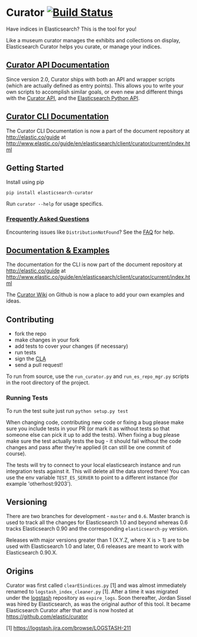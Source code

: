 # Curator [![Build Status](http://build-eu-00.elastic.co/job/es-curator_core/badge/icon)](http://build-eu-00.elastic.co/job/es-curator_core/)

Have indices in Elasticsearch? This is the tool for you!

Like a museum curator manages the exhibits and collections on display,
Elasticsearch Curator helps you curate, or manage your indices.

## [Curator API Documentation](http://curator.readthedocs.org/)

Since version 2.0, Curator ships with both an API and wrapper scripts (which are
actually defined as entry points).  This allows you to write your own scripts to
accomplish similar goals, or even new and different things with the [Curator API](http://curator.readthedocs.org/),
and the [Elasticsearch Python API](http://elasticsearch-py.readthedocs.org/).

## [Curator CLI Documentation](http://www.elastic.co/guide/en/elasticsearch/client/curator/current/index.html)

The Curator CLI Documentation is now a part of the document repository at
http://elastic.co/guide at http://www.elastic.co/guide/en/elasticsearch/client/curator/current/index.html


## Getting Started

Install using pip

    pip install elasticsearch-curator

Run `curator --help` for usage specifics.

### [Frequently Asked Questions](http://www.elastic.co/guide/en/elasticsearch/client/curator/current/faq.html)

Encountering issues like `DistributionNotFound`? See the [FAQ](http://www.elastic.co/guide/en/elasticsearch/client/curator/current/entrypoint-fix.html) for help.

## [Documentation & Examples](http://www.elastic.co/guide/en/elasticsearch/client/curator/current/index.html)

The documentation for the CLI is now part of the document repository at http://elastic.co/guide
at http://www.elastic.co/guide/en/elasticsearch/client/curator/current/index.html

The [Curator Wiki](http://github.com/elastic/curator/wiki) on Github is now a
place to add your own examples and ideas.

## Contributing

* fork the repo
* make changes in your fork
* add tests to cover your changes (if necessary)
* run tests
* sign the [CLA](http://elastic.co/contributor-agreement/)
* send a pull request!

To run from source, use the `run_curator.py` and `run_es_repo_mgr.py` scripts
in the root directory of the project.

### Running Tests

To run the test suite just run `python setup.py test`

When changing code, contributing new code or fixing a bug please make sure you
include tests in your PR (or mark it as without tests so that someone else can
pick it up to add the tests). When fixing a bug please make sure the test
actually tests the bug - it should fail without the code changes and pass after
they're applied (it can still be one commit of course).

The tests will try to connect to your local elasticsearch instance and run
integration tests against it. This will delete all the data stored there! You
can use the env variable `TEST_ES_SERVER` to point to a different instance (for
example 'otherhost:9203').

## Versioning

There are two branches for development - `master` and `0.6`. Master branch is
used to track all the changes for Elasticsearch 1.0 and beyond whereas 0.6
tracks Elasticsearch 0.90 and the corresponding `elasticsearch-py` version.

Releases with major versions greater than 1 (X.Y.Z, where X is > 1) are to be
used with Elasticsearch 1.0 and later, 0.6 releases are meant to work with
Elasticsearch 0.90.X.

## Origins

Curator was first called `clearESindices.py` [1] and was almost immediately
renamed to `logstash_index_cleaner.py` [1].  After a time it was migrated under
the [logstash](https://github.com/elastic/logstash) repository as
`expire_logs`.  Soon thereafter, Jordan Sissel was hired by Elasticsearch, as
was the original author of this tool.  It became Elasticsearch Curator after
that and is now hosted at <https://github.com/elastic/curator>

[1] <https://logstash.jira.com/browse/LOGSTASH-211>
